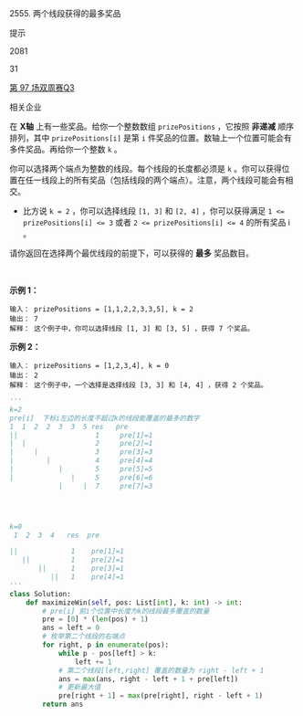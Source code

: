 2555. 两个线段获得的最多奖品

提示

2081

31

[第 97 场双周赛](https://leetcode.cn/contest/biweekly-contest-97)[Q3](https://leetcode.cn/contest/biweekly-contest-97/problems/maximize-win-from-two-segments)

相关企业

在 **X轴** 上有一些奖品。给你一个整数数组 `prizePositions` ，它按照 **非递减** 顺序排列，其中 `prizePositions[i]` 是第 `i` 件奖品的位置。数轴上一个位置可能会有多件奖品。再给你一个整数 `k` 。

你可以选择两个端点为整数的线段。每个线段的长度都必须是 `k` 。你可以获得位置在任一线段上的所有奖品（包括线段的两个端点）。注意，两个线段可能会有相交。

-   比方说 `k = 2` ，你可以选择线段 `[1, 3]` 和 `[2, 4]` ，你可以获得满足 `1 <= prizePositions[i] <= 3` 或者 `2 <= prizePositions[i] <= 4` 的所有奖品 i 。

请你返回在选择两个最优线段的前提下，可以获得的 **最多** 奖品数目。

 

**示例 1：**

```
输入： prizePositions = [1,1,2,2,3,3,5], k = 2
输出： 7
解释： 这个例子中，你可以选择线段 [1, 3] 和 [3, 5] ，获得 7 个奖品。
```

**示例 2：**

```
输入： prizePositions = [1,2,3,4], k = 0
输出： 2
解释： 这个例子中，一个选择是选择线段 [3, 3] 和 [4, 4] ，获得 2 个奖品。
```

```py
'''
k=2
pre[i]  下标i左边的长度不超过k的线段能覆盖的最多的数字
1  1  2  2  3  3  5 res   pre
||                   1     pre[1]=1
|  |                 2     pre[2]=1
|     |              3     pre[3]=3
|        |           4     pre[4]=4
|           |        5     pre[5]=5
|              |     5     pre[6]=6
            |     |  7     pre[7]=3




k=0
 1  2  3  4   res  pre

||             1    pre[1]=1
   ||          1    pre[2]=1
       ||      1    pre[3]=1
          ||   1    pre[4]=1             
'''
class Solution:
    def maximizeWin(self, pos: List[int], k: int) -> int:
        # pre[i] 前i个位置中长度为k的线段最多覆盖的数量
        pre = [0] * (len(pos) + 1)
        ans = left = 0
        # 枚举第二个线段的右端点
        for right, p in enumerate(pos):
            while p - pos[left] > k:
                left += 1
            # 第二个线段[left,right] 覆盖的数量为 right - left + 1
            ans = max(ans, right - left + 1 + pre[left])
            # 更新最大值
            pre[right + 1] = max(pre[right], right - left + 1)
        return ans